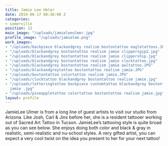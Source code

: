 ```yaml
---
title: Jamie Lee Umler
date: 2019-06-17 00:36:00 Z
categories:
- somerville
position: 12
main_image: "/uploads/jamieleeulmer.jpg"
profile_image: "/uploads/jamielee.png"
work_images:
- "/uploads/backpiece blackandgrey realism bostontattoo eagletattoos.JPG"
- "/uploads/blackandgrey bostontattoo realism jamie clippersgip2.jpg"
- "/uploads/blackandgrey bostontattoo realism jamie clippership.jpg"
- "/uploads/blackandgrey bostontattoo realism jamie clocktattoo.jpg"
- "/uploads/blackandgrey bostontattoo realism jamie owltattoo.JPG"
- "/uploads/blackandgreytattoo bostontattoo realism jamie.JPG"
- "/uploads/bostontattoo colortattoo realism jamie.JPG"
- "/uploads/clocktattoo blackandgrey bostontattoo realism jamie.jpg"
- "/uploads/letteringtattoo backpiece customtattoo blackandgrey bostontattoo realism
  jamie .jpg"
- "/uploads/pineappletattoo colortattoo bostontattoo realism jamie.jpg"
layout: profile
---
```


JamieLee Ulmer is from a long line of guest artists to visit our studio from Arizona. Like Josh, Carl & Jinx before her, she is a resident tattooer working out of Sacred Art Tattoo in Tucson. JamieLee’s tattooing style is quite broad as you can see below. She enjoys doing both color and black & gray in realistic, semi-realistic and nu-school styles. A very gifted artist, you can expect a very cool twist on the idea you present to her for your next tattoo!